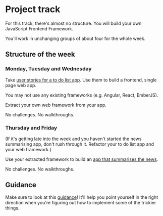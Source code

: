 # Project track

For this track, there's almost no structure. You will build your own JavaScript Frontend Framework.

You'll work in unchanging groups of about four for the whole week.

## Structure of the week

### Monday, Tuesday and Wednesday

Take [user stories for a to do list app](to_do_list_app_user_stories.md).  Use them to build a frontend, single page web app.

You may not use any existing frameworks (e.g. Angular, React, EmberJS).

Extract your own web framework from your app.

No challenges.  No walkthroughs.

### Thursday and Friday

(If it's getting late into the week and you haven't started the news summarising app, don't rush through it.  Refactor your to do list app and your web framework.)

Use your extracted framework to build an [app that summarises the news](news_summary_project.md).

No challenges.  No walkthroughs.

## Guidance

Make sure to look at this [guidance](guidance.md)! It'll help you point yourself in the right direction when you're figuring out how to implement some of the trickier things.
